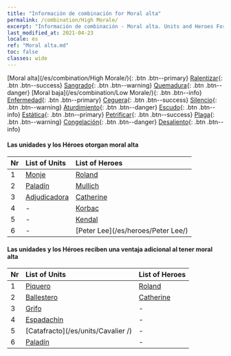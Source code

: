 ```yaml
---
title: "Información de combinación for Moral alta"
permalink: /combination/High Morale/
excerpt: "Información de combinación - Moral alta. Units and Heroes Formation."
last_modified_at: 2021-04-23
locale: es
ref: "Moral alta.md"
toc: false
classes: wide
---
```


  [Moral alta](/es/combination/High Morale/){: .btn .btn--primary} [Ralentizar](/es/combination/Slow/){: .btn .btn--success} [Sangrado](/es/combination/Bleeding/){: .btn .btn--warning} [Quemadura](/es/combination/Burning/){: .btn .btn--danger} [Moral baja](/es/combination/Low Morale/){: .btn .btn--info} [Enfermedad](/es/combination/Disease/){: .btn .btn--primary} [Ceguera](/es/combination/Blind/){: .btn .btn--success} [Silencio](/es/combination/Silence/){: .btn .btn--warning} [Aturdimiento](/es/combination/Stun/){: .btn .btn--danger} [Escudo](/es/combination/Shield/){: .btn .btn--info} [Estática](/es/combination/Static/){: .btn .btn--primary} [Petrificar](/es/combination/Petrify/){: .btn .btn--success} [Plaga](/es/combination/Plague/){: .btn .btn--warning} [Congelación](/es/combination/Freeze/){: .btn .btn--danger} [Desaliento](/es/combination/Deterrence/){: .btn .btn--info} 


#### Las unidades y los Héroes otorgan moral alta

  | Nr |  List of Units  | List of Heroes | 
  |:---|:----------------|:---------------| 
  | 1 | [Monje](/es/units/Monk/) | [Roland](/es/heroes/Roland/) |
  | 2 | [Paladín](/es/units/Paladin/) | [Mullich](/es/heroes/Mullich/) |
  | 3 | [Adjudicadora](/es/units/Judicator/) | [Catherine](/es/heroes/Catherine/) |
  | 4 | - | [Korbac](/es/heroes/Korbac/) |
  | 5 | - | [Kendal](/es/heroes/Kendal/) |
  | 6 | - | [Peter Lee](/es/heroes/Peter Lee/) |


#### Las unidades y los Héroes reciben una ventaja adicional al tener moral alta

  | Nr |  List of Units  | List of Heroes | 
  |:---|:----------------|:---------------| 
  | 1 | [Piquero](/es/units/Pikeman/) | [Roland](/es/heroes/Roland/) |
  | 2 | [Ballestero](/es/units/Marksman/) | [Catherine](/es/heroes/Catherine/) |
  | 3 | [Grifo](/es/units/Griffin/) | - |
  | 4 | [Espadachín](/es/units/Swordsman/) | - |
  | 5 | [Catafracto](/es/units/Cavalier /) | - |
  | 6 | [Paladín](/es/units/Paladin/) | - |
